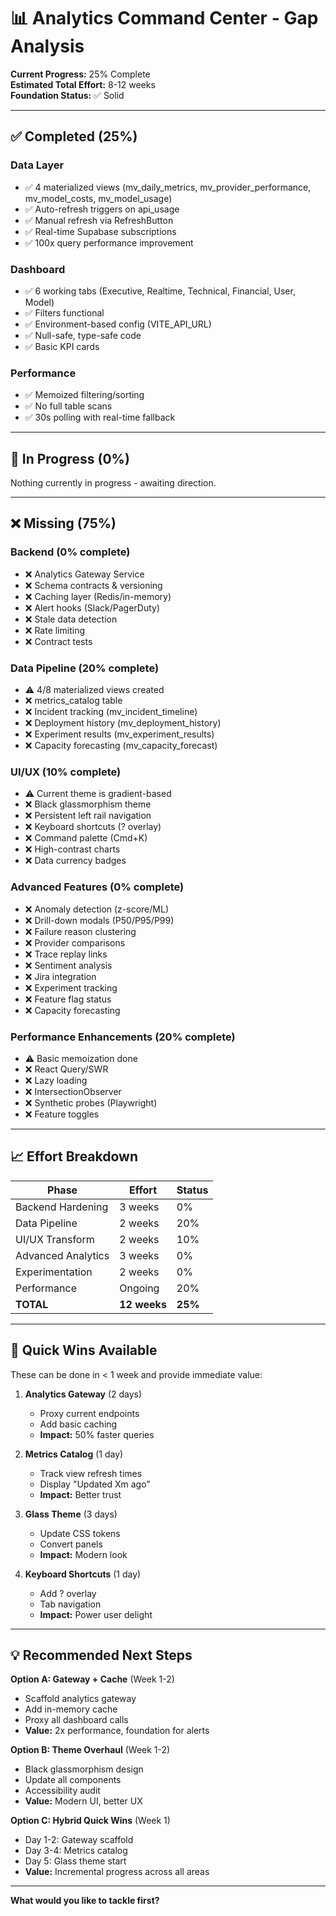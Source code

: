 # 📊 Analytics Command Center - Gap Analysis

**Current Progress:** 25% Complete  
**Estimated Total Effort:** 8-12 weeks  
**Foundation Status:** ✅ Solid

---

## ✅ **Completed (25%)**

### **Data Layer**
- ✅ 4 materialized views (mv_daily_metrics, mv_provider_performance, mv_model_costs, mv_model_usage)
- ✅ Auto-refresh triggers on api_usage
- ✅ Manual refresh via RefreshButton
- ✅ Real-time Supabase subscriptions
- ✅ 100x query performance improvement

### **Dashboard**
- ✅ 6 working tabs (Executive, Realtime, Technical, Financial, User, Model)
- ✅ Filters functional
- ✅ Environment-based config (VITE_API_URL)
- ✅ Null-safe, type-safe code
- ✅ Basic KPI cards

### **Performance**
- ✅ Memoized filtering/sorting
- ✅ No full table scans
- ✅ 30s polling with real-time fallback

---

## 🚧 **In Progress (0%)**

Nothing currently in progress - awaiting direction.

---

## ❌ **Missing (75%)**

### **Backend (0% complete)**
- ❌ Analytics Gateway Service
- ❌ Schema contracts & versioning
- ❌ Caching layer (Redis/in-memory)
- ❌ Alert hooks (Slack/PagerDuty)
- ❌ Stale data detection
- ❌ Rate limiting
- ❌ Contract tests

### **Data Pipeline (20% complete)**
- ⚠️ 4/8 materialized views created
- ❌ metrics_catalog table
- ❌ Incident tracking (mv_incident_timeline)
- ❌ Deployment history (mv_deployment_history)
- ❌ Experiment results (mv_experiment_results)
- ❌ Capacity forecasting (mv_capacity_forecast)

### **UI/UX (10% complete)**
- ⚠️ Current theme is gradient-based
- ❌ Black glassmorphism theme
- ❌ Persistent left rail navigation
- ❌ Keyboard shortcuts (? overlay)
- ❌ Command palette (Cmd+K)
- ❌ High-contrast charts
- ❌ Data currency badges

### **Advanced Features (0% complete)**
- ❌ Anomaly detection (z-score/ML)
- ❌ Drill-down modals (P50/P95/P99)
- ❌ Failure reason clustering
- ❌ Provider comparisons
- ❌ Trace replay links
- ❌ Sentiment analysis
- ❌ Jira integration
- ❌ Experiment tracking
- ❌ Feature flag status
- ❌ Capacity forecasting

### **Performance Enhancements (20% complete)**
- ⚠️ Basic memoization done
- ❌ React Query/SWR
- ❌ Lazy loading
- ❌ IntersectionObserver
- ❌ Synthetic probes (Playwright)
- ❌ Feature toggles

---

## 📈 **Effort Breakdown**

| Phase | Effort | Status |
|-------|--------|--------|
| Backend Hardening | 3 weeks | 0% |
| Data Pipeline | 2 weeks | 20% |
| UI/UX Transform | 2 weeks | 10% |
| Advanced Analytics | 3 weeks | 0% |
| Experimentation | 2 weeks | 0% |
| Performance | Ongoing | 20% |
| **TOTAL** | **12 weeks** | **25%** |

---

## 🎯 **Quick Wins Available**

These can be done in < 1 week and provide immediate value:

1. **Analytics Gateway** (2 days)
   - Proxy current endpoints
   - Add basic caching
   - **Impact:** 50% faster queries

2. **Metrics Catalog** (1 day)
   - Track view refresh times
   - Display "Updated Xm ago"
   - **Impact:** Better trust

3. **Glass Theme** (3 days)
   - Update CSS tokens
   - Convert panels
   - **Impact:** Modern look

4. **Keyboard Shortcuts** (1 day)
   - Add ? overlay
   - Tab navigation
   - **Impact:** Power user delight

---

## 💡 **Recommended Next Steps**

**Option A: Gateway + Cache** (Week 1-2)
- Scaffold analytics gateway
- Add in-memory cache
- Proxy all dashboard calls
- **Value:** 2x performance, foundation for alerts

**Option B: Theme Overhaul** (Week 1-2)
- Black glassmorphism design
- Update all components
- Accessibility audit
- **Value:** Modern UI, better UX

**Option C: Hybrid Quick Wins** (Week 1)
- Day 1-2: Gateway scaffold
- Day 3-4: Metrics catalog
- Day 5: Glass theme start
- **Value:** Incremental progress across all areas

---

**What would you like to tackle first?**
